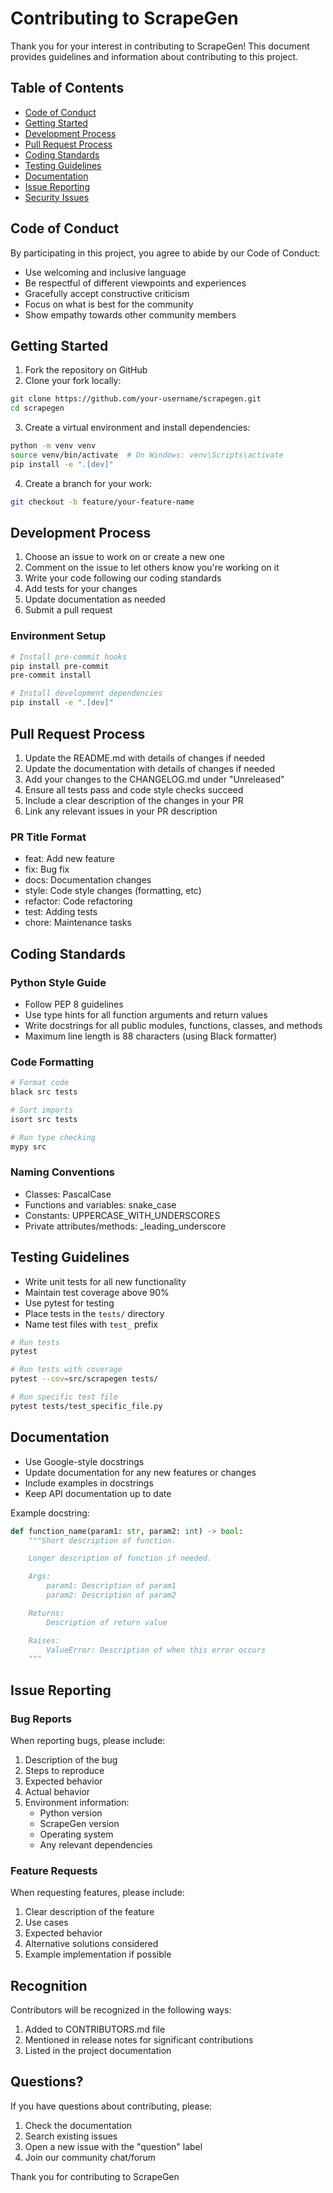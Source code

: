 # Contributing to ScrapeGen

Thank you for your interest in contributing to ScrapeGen! This document provides guidelines and information about contributing to this project.

## Table of Contents

- [Code of Conduct](#code-of-conduct)
- [Getting Started](#getting-started)
- [Development Process](#development-process)
- [Pull Request Process](#pull-request-process)
- [Coding Standards](#coding-standards)
- [Testing Guidelines](#testing-guidelines)
- [Documentation](#documentation)
- [Issue Reporting](#issue-reporting)
- [Security Issues](#security-issues)

## Code of Conduct

By participating in this project, you agree to abide by our Code of Conduct:

- Use welcoming and inclusive language
- Be respectful of different viewpoints and experiences
- Gracefully accept constructive criticism
- Focus on what is best for the community
- Show empathy towards other community members

## Getting Started

1. Fork the repository on GitHub
2. Clone your fork locally:

```bash
git clone https://github.com/your-username/scrapegen.git
cd scrapegen
```

3. Create a virtual environment and install dependencies:

```bash
python -m venv venv
source venv/bin/activate  # On Windows: venv\Scripts\activate
pip install -e ".[dev]"
```

4. Create a branch for your work:

```bash
git checkout -b feature/your-feature-name
```

## Development Process

1. Choose an issue to work on or create a new one
2. Comment on the issue to let others know you're working on it
3. Write your code following our coding standards
4. Add tests for your changes
5. Update documentation as needed
6. Submit a pull request

### Environment Setup

```bash
# Install pre-commit hooks
pip install pre-commit
pre-commit install

# Install development dependencies
pip install -e ".[dev]"
```

## Pull Request Process

1. Update the README.md with details of changes if needed
2. Update the documentation with details of changes if needed
3. Add your changes to the CHANGELOG.md under "Unreleased"
4. Ensure all tests pass and code style checks succeed
5. Include a clear description of the changes in your PR
6. Link any relevant issues in your PR description

### PR Title Format

- feat: Add new feature
- fix: Bug fix
- docs: Documentation changes
- style: Code style changes (formatting, etc)
- refactor: Code refactoring
- test: Adding tests
- chore: Maintenance tasks

## Coding Standards

### Python Style Guide

- Follow PEP 8 guidelines
- Use type hints for all function arguments and return values
- Write docstrings for all public modules, functions, classes, and methods
- Maximum line length is 88 characters (using Black formatter)

### Code Formatting

```bash
# Format code
black src tests

# Sort imports
isort src tests

# Run type checking
mypy src
```

### Naming Conventions

- Classes: PascalCase
- Functions and variables: snake_case
- Constants: UPPERCASE_WITH_UNDERSCORES
- Private attributes/methods: _leading_underscore

## Testing Guidelines

- Write unit tests for all new functionality
- Maintain test coverage above 90%
- Use pytest for testing
- Place tests in the `tests/` directory
- Name test files with `test_` prefix

```bash
# Run tests
pytest

# Run tests with coverage
pytest --cov=src/scrapegen tests/

# Run specific test file
pytest tests/test_specific_file.py
```

## Documentation

- Use Google-style docstrings
- Update documentation for any new features or changes
- Include examples in docstrings
- Keep API documentation up to date

Example docstring:

```python
def function_name(param1: str, param2: int) -> bool:
    """Short description of function.

    Longer description of function if needed.

    Args:
        param1: Description of param1
        param2: Description of param2

    Returns:
        Description of return value

    Raises:
        ValueError: Description of when this error occurs
    """
```

## Issue Reporting

### Bug Reports

When reporting bugs, please include:

1. Description of the bug
2. Steps to reproduce
3. Expected behavior
4. Actual behavior
5. Environment information:
   - Python version
   - ScrapeGen version
   - Operating system
   - Any relevant dependencies

### Feature Requests

When requesting features, please include:

1. Clear description of the feature
2. Use cases
3. Expected behavior
4. Alternative solutions considered
5. Example implementation if possible

## Recognition

Contributors will be recognized in the following ways:

1. Added to CONTRIBUTORS.md file
2. Mentioned in release notes for significant contributions
3. Listed in the project documentation

## Questions?

If you have questions about contributing, please:

1. Check the documentation
2. Search existing issues
3. Open a new issue with the "question" label
4. Join our community chat/forum

Thank you for contributing to ScrapeGen
